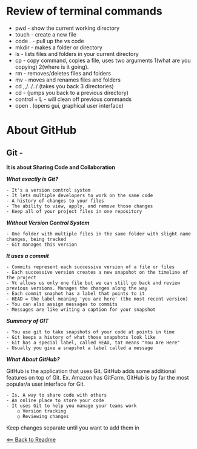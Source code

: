 # Review of terminal commands
- pwd - show the current working directory
- touch - create a new file 
- code . - pull up the vs code
- mkdir - makes a folder or directory
- ls - lists files and folders in your current directory
- cp - copy command, copies a file, uses two arguments 1(what are you copying) 2(where is it going).
- rm - removes/deletes files and folders
- mv - moves and renames files and folders
- cd ,,/../../ (takes you back 3 directories)
- cd - (jumps you back to a previous directory)
- control + L - will clean off previous commands
- open . (opens gui, graphical user interface)


# About GitHub

## Git -

**It is about Sharing Code and Collaboration**

***What exactly is Git?***

	- It's a version control system
	- It lets multiple developers to work on the same code
	- A history of changes to your files
	- The ability to view, apply, and remove those changes
	- Keep all of your project files in one repository

***Without Version Control System*** 

	- One folder with multiple files in the same folder with slight name changes, being tracked
	- Git manages this version

***It uses a commit***

	- Commits represent each successive version of a file or files
	- Each successive version creates a new snapshot on the timeline of the project
	- Vc allows us only one file but we can still go back and review previous versions. Manages the changes along the way
	- Each commit snaphot has a label that points to it
	- HEAD = the label meaning 'you are here' (the most recent version)
	- You can also assign messages to commits
	- Messages are like writing a caption for your snapshot

***Summary of GIT***

	- You use git to take snapshots of your code at points in time
	- Git keeps a history of what those snapshots look like
	- Git has a special label, called HEAD, tat means "You Are Here"
	- Usually you give a snapshot a label called a message

***What About GitHub?***

GitHub is the application that uses Git. GitHub adds some additional features on top of Git. Ex. Amazon has GitFarm. GitHub is by far the most popular/a user interface for Git. 

	- Is. A way to share code with others
	- An online place to store your code
	- It uses Git to help you manage your teams work
		○ Version tracking
		○ Reviewing changes
Keep changes separate until you want to add them in

[<== Back to Readme](README.md)
